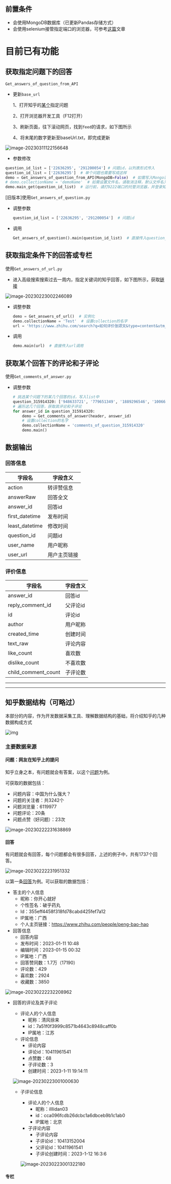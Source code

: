 ## 前置条件

- 会使用MongoDB数据库（已更新Pandas存储方式）
- 会使用selenium接管指定端口的浏览器，可参考[这篇](https://blog.csdn.net/weixin_45081575/article/details/126389273)文章

# 目前已有功能
## 获取指定问题下的回答

`Get_answers_of_question_from_API`

- 更新`base_url`

  1、打开知乎的[某个](https://www.zhihu.com/question/266068728)指定问题

  2、打开浏览器开发工具（F12打开）

  3、刷新页面，往下滚动网页，找到`feed`的请求，如下图所示
  
  4、将末尾的数字更新至baseUrl.txt，即完成更新

![image-20230311122156648](https://euclid-picgo.oss-cn-shenzhen.aliyuncs.com/image/202303111221843.png)

- 参数修改

```python
question_id_list = ['22636295', '291200054'] # 问题id，以列表形式传入
question_id_list = ['22636295']  # 单个问题也需要写成这样
demo = Get_answers_of_question_from_API(MongoDB=False)  # 如需写入Mongo请设置Ture
# demo.collectionName = 'demoName'  # 如需设置文件名，请取消注释，默认文件名为qustion_id_API
demo.main_get(question_id_list)  # 运行前，请打9222端口的托管浏览器，并登录知乎
```

[旧版本]使用`Get_answers_of_question.py` 

- 调整参数

  ```python
  question_id_list = ['22636295', '291200054']  # 问题id
  ```

- 调用

  ```python
  Get_answers_of_question().main(question_id_list)  # 直接传入question_id_list调用
  ```



## 获取指定条件下的回答或专栏

使用`Get_answers_of_url.py`

- 进入高级搜索搜索过去一周内，指定关键词的知乎回答，如下图所示，获取[链接](https://www.zhihu.com/search?q=%E5%A6%82%E4%BD%95%E8%AF%84%E4%BB%B7%E5%BC%A0%E9%A2%82%E6%96%87&type=content&utm_content=search_preset&time_interval=a_week)

![image-20230223002246089](https://euclid-picgo.oss-cn-shenzhen.aliyuncs.com/image/202302230022113.png)

- 调整参数

  ```python
  demo = Get_answers_of_url()  # 实例化
  demo.collectionName = 'Test'  # 设置collection的名字
  url = 'https://www.zhihu.com/search?q=如何评价张颂文&type=content&utm_content=search_preset&time_interval=a_week'  # 上一步的网址
  ```
- 调用

  ```python
  demo.main(url)  # 直接传入url调用
  ```

## 获取某个回答下的评论和子评论

使用`Get_comments_of_answer.py`

- 调整参数

  ```python
  # 挑选某个问题下的某几个回答的id，写入list中
  question_315914320: ['948633721', '779651349', '1889296546', '1006650691', '1280485524', '903387921', '1280709300', '829298544']
  # 遍历这几个回答，获取其评论和子评论
  for answer_id in question_315914320:
      demo = Get_comments_of_answer(header, answer_id)
      # 设置collection的名字
      demo.collectionName = 'comments_of_question_315914320'
      demo.main()
  ```

## 数据输出

### 回答信息

| 字段名         | 字段含义     |
| -------------- | ------------ |
| action         | 转评赞信息   |
| answerRaw      | 回答全文     |
| answer_id      | 回答id       |
| first_datetime | 发布时间     |
| least_datetime | 修改时间     |
| question_id    | 问题id       |
| user_name      | 用户昵称     |
| user_url       | 用户主页链接 |

### 评价信息

| 字段名              | 字段含义 |
| ------------------- | -------- |
| answer_id           | 回答id   |
| reply_comment_id    | 父评论id |
| id                  | 评论id   |
| author              | 用户昵称 |
| created_time        | 创建时间 |
| text_raw            | 评论内容 |
| like_count          | 喜欢数   |
| dislike_count       | 不喜欢数 |
| child_comment_count | 子评论数 |

---

---

## 知乎数据结构（可略过）

本部分的内容，作为开发数据采集工具、理解数据结构的基础，将介绍知乎的几种数据构成方式

![img](https://euclid-picgo.oss-cn-shenzhen.aliyuncs.com/image/202302222310870.png)

### 主要数据来源

#### 问题：网友在知乎上的提问

知乎立身之本，有问题就会有答案，以这个[问题](https://www.zhihu.com/question/280691023)为例。

可获取的数据包括：

- 问题内容：中国为什么强大？
- 问题的关注者：共3242个
- 问题浏览量：6119977
- 问题评论：20条
- 问题点赞（好问题）：23次

![image-20230222231638869](https://euclid-picgo.oss-cn-shenzhen.aliyuncs.com/image/202302222316919.png)

#### 回答

有问题就会有回答，每个问题都会有很多回答，上述的例子中，共有1737个回答。

![image-20230222231951332](https://euclid-picgo.oss-cn-shenzhen.aliyuncs.com/image/202302222319384.png)

以第一条[回答](https://www.zhihu.com/question/280691023/answer/2862942939)为例。可以获取的数据包括：

- 答主的个人信息
  - 昵称：你开心就好
  - 个性签名：破乎药丸
  - Id：355eff4458f318fd78cabd425fef7a12
  - IP属地：广西
  - 个人主页链接：https://www.zhihu.com/people/peng-bao-hao
- 回答信息
  - 回答内容
  - 发布时间：2023-01-11 10:48
  - 编辑时间：2023-01-15 00:32
  - IP属地：广西
  - 回答赞同数：1.7万（17190）
  - 评论数：429
  - 喜欢数：2924
  - 收藏数：3850

![image-20230222232208962](https://euclid-picgo.oss-cn-shenzhen.aliyuncs.com/image/202302222322016.png)

- 回答的评论及其子评论

  - 评论人的个人信息
    - 昵称：清风徐来
    - id：7a51f0f3999c8571b4643c8948caff0b
    - IP属地：江苏
  - 评论信息
    - 评论内容
    - 评论id：10411961541
    - 点赞数：68
    - 子评论数：3
    - 创建时间：2023-1-11 19:14:11

  ![image-20230223001000630](https://euclid-picgo.oss-cn-shenzhen.aliyuncs.com/image/202302230010666.png)

  - 子评论信息

    - 评论人的个人信息
      - 昵称：illlidan03
      - id：cca096fcdb26dcbc1a6dbceb9b1c1ab0
      - IP属地：北京
    - 子评论内容
      - 子评论内容
      - 子评论id：10413152004
      - 父评论id：10411961541
      - 子评论创建时间：2023-1-12 16:3:6

    ![image-20230223001322180](https://euclid-picgo.oss-cn-shenzhen.aliyuncs.com/image/202302230013206.png)

#### 专栏
